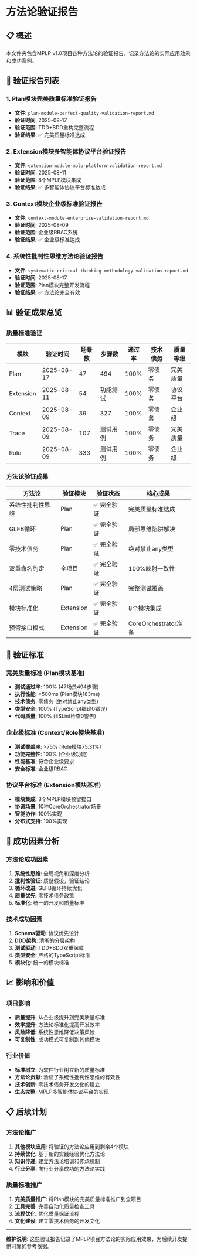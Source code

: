 # 方法论验证报告

## 📋 **概述**

本文件夹包含MPLP v1.0项目各种方法论的验证报告，记录方法论的实际应用效果和成功案例。

## 📁 **验证报告列表**

### **1. Plan模块完美质量标准验证报告**
- **文件**: `plan-module-perfect-quality-validation-report.md`
- **验证时间**: 2025-08-17
- **验证范围**: TDD+BDD重构完整流程
- **验证结果**: ✅ 完美质量标准达成

### **2. Extension模块多智能体协议平台验证报告**
- **文件**: `extension-module-mplp-platform-validation-report.md`
- **验证时间**: 2025-08-11
- **验证范围**: 8个MPLP模块集成
- **验证结果**: ✅ 多智能体协议平台标准达成

### **3. Context模块企业级标准验证报告**
- **文件**: `context-module-enterprise-validation-report.md`
- **验证时间**: 2025-08-09
- **验证范围**: 企业级RBAC系统
- **验证结果**: ✅ 企业级标准达成

### **4. 系统性批判性思维方法论验证报告**
- **文件**: `systematic-critical-thinking-methodology-validation-report.md`
- **验证时间**: 2025-08-17
- **验证范围**: Plan模块完整开发流程
- **验证结果**: ✅ 方法论完全有效

## 📊 **验证成果总览**

### **质量标准验证**
| 模块 | 验证时间 | 场景数 | 步骤数 | 通过率 | 技术债务 | 质量等级 |
|------|----------|--------|--------|--------|----------|----------|
| Plan | 2025-08-17 | 47 | 494 | 100% | 零债务 | 完美质量 |
| Extension | 2025-08-11 | 54 | 功能测试 | 100% | 零债务 | 协议平台 |
| Context | 2025-08-09 | 39 | 327 | 100% | 零债务 | 企业级 |
| Trace | 2025-08-09 | 107 | 测试用例 | 100% | 零债务 | 完美质量 |
| Role | 2025-08-09 | 333 | 测试用例 | 100% | 零债务 | 企业级 |

### **方法论验证成果**
| 方法论 | 验证模块 | 验证状态 | 核心成果 |
|--------|----------|----------|----------|
| 系统性批判性思维 | Plan | ✅ 完全验证 | 完美质量标准达成 |
| GLFB循环 | Plan | ✅ 完全验证 | 局部思维陷阱解决 |
| 零技术债务 | Plan | ✅ 完全验证 | 绝对禁止any类型 |
| 双重命名约定 | 全项目 | ✅ 完全验证 | 100%映射一致性 |
| 4层测试策略 | Plan | ✅ 完全验证 | 完整测试覆盖 |
| 模块标准化 | Extension | ✅ 完全验证 | 8个模块集成 |
| 预留接口模式 | Extension | ✅ 完全验证 | CoreOrchestrator准备 |

## 🎯 **验证标准**

### **完美质量标准 (Plan模块基准)**
- **测试通过率**: 100% (47场景494步骤)
- **执行性能**: <500ms (Plan模块183ms)
- **技术债务**: 零债务 (绝对禁止any类型)
- **类型安全**: 100% (TypeScript编译0错误)
- **代码质量**: 100% (ESLint检查0警告)

### **企业级标准 (Context/Role模块基准)**
- **测试覆盖率**: >75% (Role模块75.31%)
- **功能完整性**: 100% (企业级功能)
- **性能基准**: 符合企业级要求
- **安全标准**: 企业级RBAC

### **协议平台标准 (Extension模块基准)**
- **模块集成**: 8个MPLP模块预留接口
- **协调场景**: 10种CoreOrchestrator场景
- **智能协作**: 100%实现
- **分布式支持**: 100%实现

## 🚀 **成功因素分析**

### **方法论成功因素**
1. **系统性思维**: 全局视角和深度分析
2. **批判性验证**: 质疑假设，验证结论
3. **循环改进**: GLFB循环持续优化
4. **质量优先**: 零技术债务政策
5. **标准化**: 统一的开发和质量标准

### **技术成功因素**
1. **Schema驱动**: 协议优先设计
2. **DDD架构**: 清晰的分层架构
3. **测试驱动**: TDD+BDD双重保障
4. **类型安全**: 严格的TypeScript标准
5. **模块化**: 统一的模块标准

## 📈 **影响和价值**

### **项目影响**
- **质量提升**: 从企业级提升到完美质量标准
- **效率提升**: 方法论标准化提高开发效率
- **风险降低**: 系统性思维降低决策风险
- **可复制性**: 成功模式可复制到其他模块

### **行业价值**
- **标准树立**: 为软件行业树立新的质量标准
- **方法论贡献**: 验证了系统性批判性思维的有效性
- **技术创新**: 零技术债务开发文化的建立
- **生态完整**: MPLP多智能体协议平台的实现

## 📋 **后续计划**

### **方法论推广**
1. **其他模块应用**: 将验证的方法论应用到剩余4个模块
2. **持续优化**: 基于新的实践经验优化方法论
3. **知识传递**: 建立方法论培训和传承机制
4. **行业分享**: 向行业分享成功的方法论实践

### **质量标准推广**
1. **完美质量推广**: 将Plan模块的完美质量标准推广到全项目
2. **工具完善**: 完善自动化质量检查工具
3. **流程优化**: 优化质量保证流程
4. **文化建设**: 建立零技术债务的开发文化

---

**维护说明**: 这些验证报告记录了MPLP项目方法论的实际应用效果，为后续开发提供可靠的参考依据。
